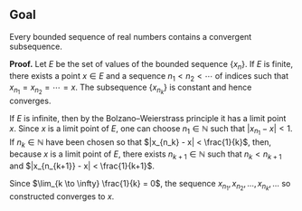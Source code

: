 ## Goal

Every bounded sequence of real numbers contains a convergent subsequence.

**Proof.** Let $E$ be the set of values of the bounded sequence $\{x_n\}$. If $E$ is finite, there exists a point $x \in E$ and a sequence $n_1 < n_2 < \cdots$ of indices such that $x_{n_1} = x_{n_2} = \cdots = x$. The subsequence $\{x_{n_k}\}$ is constant and hence converges.

If $E$ is infinite, then by the Bolzano–Weierstrass principle it has a limit point $x$. Since $x$ is a limit point of $E$, one can choose $n_1 \in \mathbb{N}$ such that $|x_{n_1} - x| < 1$. If $n_k \in \mathbb{N}$ have been chosen so that $|x_{n_k} - x| < \frac{1}{k}$, then, because $x$ is a limit point of $E$, there exists $n_{k+1} \in \mathbb{N}$ such that $n_k < n_{k+1}$ and $|x_{n_{k+1}} - x| < \frac{1}{k+1}$.

Since $\lim_{k \to \infty} \frac{1}{k} = 0$, the sequence $x_{n_1}, x_{n_2}, \ldots, x_{n_k}, \ldots$ so constructed converges to $x$.
